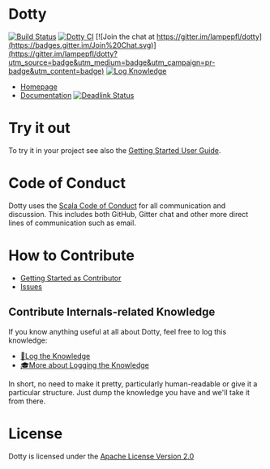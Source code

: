 Dotty
=====
[![Build Status](http://dotty-ci.epfl.ch/api/badges/lampepfl/dotty/status.svg)](http://dotty-ci.epfl.ch/lampepfl/dotty)
[![Dotty CI](https://github.com/lampepfl/dotty/workflows/Dotty%20CI/badge.svg?branch=master)](https://github.com/lampepfl/dotty/actions?query=branch%3Amaster)
[![Join the chat at https://gitter.im/lampepfl/dotty](https://badges.gitter.im/Join%20Chat.svg)](https://gitter.im/lampepfl/dotty?utm_source=badge&utm_medium=badge&utm_campaign=pr-badge&utm_content=badge)
[![Log Knowledge](https://img.shields.io/badge/log-knowledge-blueviolet.svg)](https://github.com/lampepfl/dotty-knowledge/issues/new/choose)


* [Homepage](http://dotty.epfl.ch)
* [Documentation](https://dotty.epfl.ch/docs) [![Deadlink Status](https://travis-ci.org/nicolasstucki/dotty-website-linkcheck.svg?branch=master)](https://travis-ci.org/nicolasstucki/dotty-website-linkcheck)

Try it out
==========
To try it in your project see also the [Getting Started User Guide](https://dotty.epfl.ch/#getting-started).

Code of Conduct
===============
Dotty uses the [Scala Code of Conduct](https://www.scala-lang.org/conduct.html)
for all communication and discussion. This includes both GitHub, Gitter chat and
other more direct lines of communication such as email.

How to Contribute
=================
* [Getting Started as Contributor](https://dotty.epfl.ch/docs/contributing/getting-started.html)
* [Issues](https://github.com/lampepfl/dotty/issues?q=is%3Aissue+is%3Aopen+label%3A%22help+wanted%22)

## Contribute Internals-related Knowledge
If you know anything useful at all about Dotty, feel free to log this knowledge:

- [📜Log the Knowledge](https://github.com/lampepfl/dotty-knowledge/issues/new/choose)
- [🎓More about Logging the Knowledge](https://github.com/lampepfl/dotty-knowledge/blob/master/README.md)

In short, no need to make it pretty, particularly human-readable or give it a particular structure. Just dump the knowledge you have and we'll take it from there.

License
=======
Dotty is licensed under the [Apache License Version 2.0](https://www.apache.org/licenses/LICENSE-2.0)
